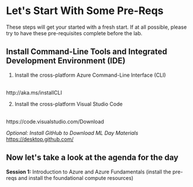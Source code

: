 # Let's Start With Some Pre-Reqs

These steps will get your started with a fresh start. If at all possible, please try to have these pre-requisites complete before the lab.

## Install Command-Line Tools and Integrated Development Environment (IDE)

1. Install the cross-platform Azure Command-Line Interface (CLI)
<br>
http://aka.ms/installCLI

2. Install the cross-platform Visual Studio Code
<br>
https://code.visualstudio.com/Download

<i/> Optional: Install GitHub to Download ML Day Materials </i>
<br>
https://desktop.github.com/

## Now let's take a look at the agenda for the day

<b/> Session 1: </b>Introduction to Azure and Azure Fundamentals (install the pre-reqs and install the foundational compute resources)
<br>
